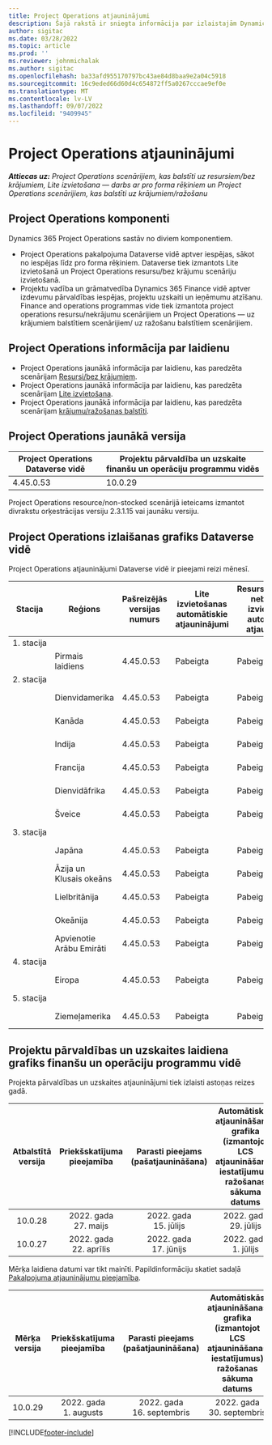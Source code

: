 ```yaml
---
title: Project Operations atjauninājumi
description: Šajā rakstā ir sniegta informācija par izlaistajām Dynamics 365 Project Operations.
author: sigitac
ms.date: 03/28/2022
ms.topic: article
ms.prod: ''
ms.reviewer: johnmichalak
ms.author: sigitac
ms.openlocfilehash: ba33afd955170797bc43ae84d8baa9e2a04c5918
ms.sourcegitcommit: 16c9eded66d60d4c654872ff5a0267cccae9ef0e
ms.translationtype: MT
ms.contentlocale: lv-LV
ms.lasthandoff: 09/07/2022
ms.locfileid: "9409945"
---
```

# <a name="project-operations-updates"></a>Project Operations atjauninājumi

_**Attiecas uz:** Project Operations scenārijiem, kas balstīti uz resursiem/bez krājumiem, Lite izvietošana — darbs ar pro forma rēķiniem un Project Operations scenārijiem, kas balstīti uz krājumiem/ražošanu_



## <a name="project-operations-components"></a>Project Operations komponenti

Dynamics 365 Project Operations sastāv no diviem komponentiem.

- Project Operations pakalpojuma Dataverse vidē aptver iespējas, sākot no iespējas līdz pro forma rēķiniem. Dataverse tiek izmantots Lite izvietošanā un Project Operations resursu/bez krājumu scenāriju izvietošanā.
- Projektu vadība un grāmatvedība Dynamics 365 Finance vidē aptver izdevumu pārvaldības iespējas, projektu uzskaiti un ieņēmumu atzīšanu. Finance and operations programmas vide tiek izmantota project operations resursu/nekrājumu scenārijiem un Project Operations — uz krājumiem balstītiem scenārijiem/ uz ražošanu balstītiem scenārijiem.

## <a name="project-operations-release-notes"></a>Project Operations informācija par laidienu
- Project Operations jaunākā informācija par laidienu, kas paredzēta scenārijam [Resursi/bez krājumiem](whats-new-july-2022-resource-based.md).
- Project Operations jaunākā informācija par laidienu, kas paredzēta scenārijam [Lite izvietošana](../pro/whats-new/whats-new-july-2022-lite.md).
- Project Operations jaunākā informācija par laidienu, kas paredzēta scenārijam [krājumu/ražošanas balstīti](../prod-pma/whats-new/whats-new-jul-2022-stocked.md).

## <a name="project-operations-latest-version"></a>Project Operations jaunākā versija

| Project Operations Dataverse vidē | Projektu pārvaldība un uzskaite finanšu un operāciju programmu vidēs | 
| --- | --- |
| 4.45.0.53 | 10.0.29 |

Project Operations resource/non-stocked scenārijā ieteicams izmantot divrakstu orķestrācijas versiju 2.3.1.15 vai jaunāku versiju.

## <a name="release-schedule-for-project-operations-on-dataverse-environment"></a>Project Operations izlaišanas grafiks Dataverse vidē

Project Operations atjauninājumi Dataverse vidē ir pieejami reizi mēnesī. 

| Stacija | Reģions | Pašreizējās versijas numurs | Lite izvietošanas automātiskie atjauninājumi | Resursu/krājumos nebalstītas izvietošanas automātiskie atjauninājumi | Nākamās versijas numurs | Vispārēji pieejamā nākamā versija |
|-----------|-----------------------|-----------------|--------------------|---------------------|---------------------|---------------------|
| 1. stacija |   &nbsp;              |    &nbsp;       | &nbsp;             |      &nbsp;         |      &nbsp;         |      &nbsp;         |
|   &nbsp;  | Pirmais laidiens         |  4.45.0.53      | Pabeigta           | Pabeigta            | TBD                 | 2022. gada 09. septembris      |
| 2. stacija |   &nbsp;              |    &nbsp;       | &nbsp;             |      &nbsp;         |      &nbsp;         |      &nbsp;         |
|   &nbsp;  | Dienvidamerika         |  4.45.0.53      | Pabeigta           | Pabeigta            | TBD                 | 2022. gada 09. septembris       |
|   &nbsp;  | Kanāda                |  4.45.0.53      | Pabeigta           | Pabeigta            | TBD                 | 2022. gada 09. septembris       |
|   &nbsp;  | Indija                 |  4.45.0.53      | Pabeigta           | Pabeigta            | TBD                 | 2022. gada 09. septembris       |
|   &nbsp;  | Francija                |  4.45.0.53      | Pabeigta           | Pabeigta            | TBD                 | 2022. gada 09. septembris       |
|   &nbsp;  | Dienvidāfrika          |  4.45.0.53      | Pabeigta           | Pabeigta            | TBD                 | 2022. gada 09. septembris       |
|   &nbsp;  | Šveice           |  4.45.0.53      | Pabeigta           | Pabeigta            | TBD                 | 2022. gada 09. septembris       |
| 3. stacija |      &nbsp;           |     &nbsp;      |     &nbsp;         |      &nbsp;         |      &nbsp;         |      &nbsp;         |
|   &nbsp;  | Japāna                 |  4.45.0.53      | Pabeigta      | Pabeigta       | TBD                 | 2022. gada 09. septembris       |
|   &nbsp;  | Āzija un Klusais okeāns          |  4.45.0.53      | Pabeigta      | Pabeigta       | TBD                 | 2022. gada 09. septembris       |
|   &nbsp;  | Lielbritānija         |  4.45.0.53      | Pabeigta      | Pabeigta       | TBD                 | 2022. gada 09. septembris       |
|   &nbsp;  | Okeānija               |  4.45.0.53      | Pabeigta      | Pabeigta       | TBD                 | 2022. gada 09. septembris       |
|   &nbsp;  | Apvienotie Arābu Emirāti  |  4.45.0.53      | Pabeigta      | Pabeigta       | TBD                 | 2022. gada 09. septembris       |
| 4. stacija |     &nbsp;            |     &nbsp;      |     &nbsp;         |      &nbsp;         |      &nbsp;         |      &nbsp;         |
|   &nbsp;  | Eiropa                |  4.45.0.53      | Pabeigta           | Pabeigta            | TBD           | 2022. gada 16. septembris       |
| 5. stacija |     &nbsp;            |     &nbsp;      |     &nbsp;         |      &nbsp;         |      &nbsp;         |      &nbsp;         |
|   &nbsp;  | Ziemeļamerika         |  4.45.0.53      | Pabeigta           | Pabeigta            | TBD           | 2022. gada 16. septembris       |

## <a name="release-schedule-for-project-management-and-accounting-in-the-finance-and-operations-apps-environment"></a>Projektu pārvaldības un uzskaites laidiena grafiks finanšu un operāciju programmu vidē

Projekta pārvaldības un uzskaites atjauninājumi tiek izlaisti astoņas reizes gadā.

|Atbalstītā versija| Priekšskatījuma pieejamība | Parasti pieejams (pašatjaunināšana) | Automātiskās atjaunināšanas grafika (izmantojot LCS atjaunināšanas iestatījumus) ražošanas sākuma datums |   Pakalpojumu izbeigšana   |
|:---------------:|:---------------------------:|:---------------------------------:|:--------------------------------------------------------------------:|:------------------:|
|     10.0.28     |      2022. gada 27. maijs           |        2022. gada 15. jūlijs              |                          2022. gada 29. jūlijs                               | 2022. gada 21. oktobris   |
|     10.0.27     |      2022. gada 22. aprīlis         |        2022. gada 17. jūnijs              |                          2022. gada 1. jūlijs                                | 2022. gada 16. septembris |

Mērķa laidiena datumi var tikt mainīti. Papildinformāciju skatiet sadaļā [Pakalpojuma atjauninājumu pieejamība](/dynamics365/fin-ops-core/fin-ops/get-started/public-preview-releases?toc=%2fdynamics365%2ffinance%2ftoc.json).

|Mērķa versija | Priekšskatījuma pieejamība | Parasti pieejams (pašatjaunināšana) | Automātiskās atjaunināšanas grafika (izmantojot LCS atjaunināšanas iestatījumus) ražošanas sākuma datums |   Pakalpojumu izbeigšana   |
|:---------------:|:---------------------------:|:---------------------------------:|:--------------------------------------------------------------------:|:------------------:|
|     10.0.29     |      2022. gada 1. augusts         |       2022. gada 16. septembris          |                        2022. gada 30. septembris                            | 2023. gada 13. janvāris   |

[!INCLUDE[footer-include](../includes/footer-banner.md)]
